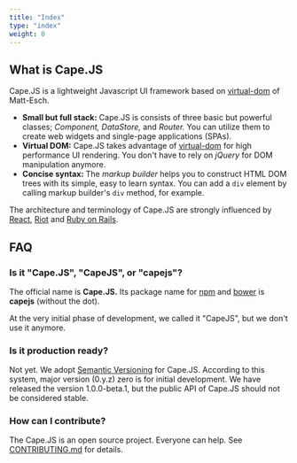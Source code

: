 ```yaml
---
title: "Index"
type: "index"
weight: 0
---
```


<h2 id="whatis">What is Cape.JS</h2>

Cape.JS is a lightweight Javascript UI framework based on [virtual-dom](https://github.com/Matt-Esch/virtual-dom) of Matt-Esch.

* **Small but full stack:** Cape.JS is consists of three basic but powerful classes; *Component, DataStore,* and *Router.* You can utilize them to create web widgets and single-page applications (SPAs).
* **Virtual DOM:** Cape.JS takes advantage of [virtual-dom](https://github.com/Matt-Esch/virtual-dom) for high performance UI rendering. You don't have to rely on *jQuery* for DOM manipulation anymore.
* **Concise syntax:** The *markup builder* helps you to construct HTML DOM trees with its simple, easy to learn syntax. You can add a `div` element by calling markup builder's `div` method, for example.

The architecture and terminology of Cape.JS are strongly influenced by [React](https://github.com/facebook/react),  [Riot](https://github.com/muut/riotjs) and [Ruby on Rails](https://github.com/rails/rails).

<h2 id="faq">FAQ</h2>

### Is it "Cape.JS", "CapeJS", or "capejs"?

The official name is **Cape.JS.**
Its package name for [npm](https://www.npmjs.com)
and [bower](http://bower.io) is **capejs** (without the dot).

At the very initial phase of development, we called it "CapeJS", but
we don't use it anymore.

### Is it production ready?

Not yet. We adopt [Semantic Versioning](http://semver.org/) for Cape.JS.
According to this system, major version (0.y.z) zero is for initial development.
We have released the version 1.0.0-beta.1, but the public API of Cape.JS should
not be considered stable.

### How can I contribute?

The Cape.JS is an open source project. Everyone can help.
See [CONTRIBUTING.md](CONTRIBUTING.md) for details.
